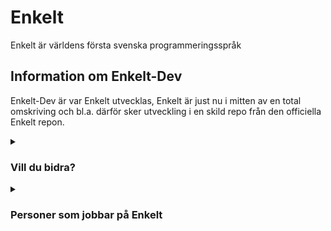 # Enkelt

Enkelt är världens första svenska programmeringsspråk

## Information om Enkelt-Dev
Enkelt-Dev är var Enkelt utvecklas, Enkelt är just nu i mitten av en total omskriving och bl.a. därför sker utveckling i en skild repo från den officiella Enkelt repon.

<details>
  <summary><h3>Vill du bidra?</h3></summary>
  <br>
  Om du vill bidra till Enkelt är detta rätt plats att vara på! Om du vill lämna pull-request ber jag dig följa dessa riktlinjer/regler

  * Använd Tabs.
  * Kör unittests (projektet använder Circle-CI men försök ändå att köra test själv).
  * Använd Python3.
  * Gör alltid en ny branch med ett beskrivande men kort namn.
  * Uppdatera gärna denna fil med viktig information om det behövs.
  * Använd ' inte " i koden.
  * I koden används engelska för kommentarer, variabelnamn, osv... allt annat sker på svenska inklusive commit meddelanden.
</details>

<details>
  <summary><h3>Personer som jobbar på Enkelt</h3></summary>
  <br>
  (lägg till ditt namn om du jobbar på enkelt)

  ### Edvard Busck-Nielsen
</details>
